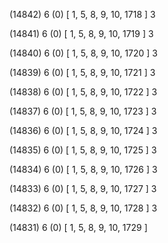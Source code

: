 (14842) 6 (0) [ 1, 5, 8, 9, 10, 1718 ] 3 


(14841) 6 (0) [ 1, 5, 8, 9, 10, 1719 ] 3 


(14840) 6 (0) [ 1, 5, 8, 9, 10, 1720 ] 3 


(14839) 6 (0) [ 1, 5, 8, 9, 10, 1721 ] 3 


(14838) 6 (0) [ 1, 5, 8, 9, 10, 1722 ] 3 


(14837) 6 (0) [ 1, 5, 8, 9, 10, 1723 ] 3 


(14836) 6 (0) [ 1, 5, 8, 9, 10, 1724 ] 3 


(14835) 6 (0) [ 1, 5, 8, 9, 10, 1725 ] 3 


(14834) 6 (0) [ 1, 5, 8, 9, 10, 1726 ] 3 


(14833) 6 (0) [ 1, 5, 8, 9, 10, 1727 ] 3 


(14832) 6 (0) [ 1, 5, 8, 9, 10, 1728 ] 3 


(14831) 6 (0) [ 1, 5, 8, 9, 10, 1729 ]  

